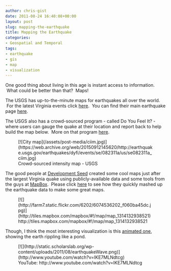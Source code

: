 ```yaml
---
author: chris-gist
date: 2011-08-24 16:40:08+00:00
layout: post
slug: mapping-the-earthquake
title: Mapping the Earthquake
categories:
- Geospatial and Temporal
tags:
- earthquake
- gis
- map
- visualization
---
```


One good thing about living in this age is instant access to information.  What could be better than that?  Maps!

The USGS has up-to-the-minute maps for earthquakes all over the world.  For the latest Virginia events click [here](http://earthquake.usgs.gov/earthquakes/recenteqsus/Maps/US2/37.39.-79.-77.php).  You can find their main earthquake page [here](http://earthquake.usgs.gov/earthquakes/).

The USGS also has a crowd-sourced program - called Do You Feel It? - where users can gauge the quake at their location and report back to help build the map below.  More on that program [here](http://earthquake.usgs.gov/earthquakes/dyfi/).

<figure>
  [![City map](/assets/post-media/ciim.jpg)](https://web.archive.org/web/20150912145620/http://earthquake.usgs.gov/earthquakes/dyfi/events/se/082311a/us/se082311a_ciim.jpg)
  <figcaption>
 Crowd-sourced intensity map - USGS
</figcaption>

</figure>

The good people at [Development Seed](http://developmentseed.org/) created some cool maps just after the largest Virginia quake using publicly-available data and some tools from the guys at [MapBox](http://mapbox.com/).  Please click [here](http://developmentseed.org/blog/2011/aug/23/map-todays-east-cost-earthquake-available-mapbox) to see how they quickly mashed up the earthquake data to make some great maps.

<figure>
  [![](http://farm7.static.flickr.com/6202/6074536202_f060ba45dc.jpg)](http://tiles.mapbox.com/mapbox/#!/map/map_1314132938521)
  <figcaption>
 http://tiles.mapbox.com/mapbox/#!/map/map_1314132938521
</figcaption>

</figure>



Though, I think the most interesting visualization is this [animated one](http://youtu.be/IKE7MLNdtcg), showing the earth rippling like a pond.



<figure>
  [![](http://static.scholarslab.org/wp-content/uploads/2011/08/earthquakeWave.png)](http://www.youtube.com/watch?v=IKE7MLNdtcg)
  <figcaption>
 YouTube: http://www.youtube.com/watch?v=IKE7MLNdtcg
</figcaption>

</figure>
